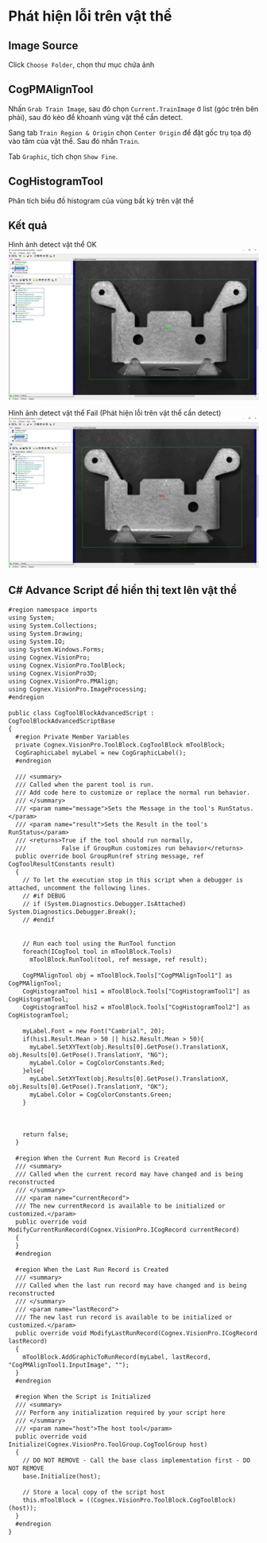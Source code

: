 # Phát hiện lỗi trên vật thể

## Image Source
Click ```Choose Folder```, chọn thư mục chứa ảnh

## CogPMAlignTool
Nhấn ```Grab Train Image```, sau đó chọn ```Current.TrainImage``` ở list (góc trên bên phải), sau đó kéo để khoanh vùng vật thể cần detect.

Sang tab ```Train Region & Origin``` chọn ```Center Origin``` để đặt gốc trụ tọa độ vào tâm của vật thể. Sau đó nhấn ```Train```.

Tab ```Graphic```, tích chọn ```Show Fine```.

## CogHistogramTool
Phân tích biểu đồ histogram của vùng bất kỳ trên vật thể

## Kết quả
Hình ảnh detect vật thể OK
![ImageOK](DetectErrorPart_OK.JPG)

Hình ảnh detect vật thể Fail (Phát hiện lỗi trên vật thể cần detect)
![ImageFail](DetectErrorPart_Fail.JPG)

## C# Advance Script để hiển thị text lên vật thể

```
#region namespace imports
using System;
using System.Collections;
using System.Drawing;
using System.IO;
using System.Windows.Forms;
using Cognex.VisionPro;
using Cognex.VisionPro.ToolBlock;
using Cognex.VisionPro3D;
using Cognex.VisionPro.PMAlign;
using Cognex.VisionPro.ImageProcessing;
#endregion

public class CogToolBlockAdvancedScript : CogToolBlockAdvancedScriptBase
{
  #region Private Member Variables
  private Cognex.VisionPro.ToolBlock.CogToolBlock mToolBlock;
  CogGraphicLabel myLabel = new CogGraphicLabel();
  #endregion

  /// <summary>
  /// Called when the parent tool is run.
  /// Add code here to customize or replace the normal run behavior.
  /// </summary>
  /// <param name="message">Sets the Message in the tool's RunStatus.</param>
  /// <param name="result">Sets the Result in the tool's RunStatus</param>
  /// <returns>True if the tool should run normally,
  ///          False if GroupRun customizes run behavior</returns>
  public override bool GroupRun(ref string message, ref CogToolResultConstants result)
  {
    // To let the execution stop in this script when a debugger is attached, uncomment the following lines.
    // #if DEBUG
    // if (System.Diagnostics.Debugger.IsAttached) System.Diagnostics.Debugger.Break();
    // #endif


    // Run each tool using the RunTool function
    foreach(ICogTool tool in mToolBlock.Tools)
      mToolBlock.RunTool(tool, ref message, ref result);

    CogPMAlignTool obj = mToolBlock.Tools["CogPMAlignTool1"] as CogPMAlignTool;
    CogHistogramTool his1 = mToolBlock.Tools["CogHistogramTool1"] as CogHistogramTool;
    CogHistogramTool his2 = mToolBlock.Tools["CogHistogramTool2"] as CogHistogramTool;
    
    myLabel.Font = new Font("Cambrial", 20);
    if(his1.Result.Mean > 50 || his2.Result.Mean > 50){
      myLabel.SetXYText(obj.Results[0].GetPose().TranslationX, obj.Results[0].GetPose().TranslationY, "NG");
      myLabel.Color = CogColorConstants.Red;
    }else{
      myLabel.SetXYText(obj.Results[0].GetPose().TranslationX, obj.Results[0].GetPose().TranslationY, "OK");
      myLabel.Color = CogColorConstants.Green;
    }
    
    
    
    return false;
  }

  #region When the Current Run Record is Created
  /// <summary>
  /// Called when the current record may have changed and is being reconstructed
  /// </summary>
  /// <param name="currentRecord">
  /// The new currentRecord is available to be initialized or customized.</param>
  public override void ModifyCurrentRunRecord(Cognex.VisionPro.ICogRecord currentRecord)
  {
  }
  #endregion

  #region When the Last Run Record is Created
  /// <summary>
  /// Called when the last run record may have changed and is being reconstructed
  /// </summary>
  /// <param name="lastRecord">
  /// The new last run record is available to be initialized or customized.</param>
  public override void ModifyLastRunRecord(Cognex.VisionPro.ICogRecord lastRecord)
  {
    mToolBlock.AddGraphicToRunRecord(myLabel, lastRecord, "CogPMAlignTool1.InputImage", "");
  }
  #endregion

  #region When the Script is Initialized
  /// <summary>
  /// Perform any initialization required by your script here
  /// </summary>
  /// <param name="host">The host tool</param>
  public override void Initialize(Cognex.VisionPro.ToolGroup.CogToolGroup host)
  {
    // DO NOT REMOVE - Call the base class implementation first - DO NOT REMOVE
    base.Initialize(host);

    // Store a local copy of the script host
    this.mToolBlock = ((Cognex.VisionPro.ToolBlock.CogToolBlock)(host));
  }
  #endregion
}

```
